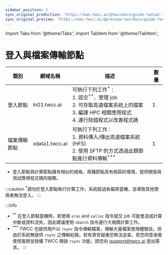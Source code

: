 ```yaml
---
sidebar_position: 3
sync_original_production: 'https://man.twcc.ai/@twccdocs/guide-twnia2-login-and-data-transfer-node-zh' 
sync_original_preview: 'https://man.twcc.ai/@preview-twccdocs/guide-twnia2-login-and-data-transfer-node-zh'
---
```


import Tabs from '@theme/Tabs';
import TabItem from '@theme/TabItem';

# 登入與檔案傳輸節點


| 類別 | 網域名稱 | 描述 |數量 |
| -------- | -------- | -------- | -------- |
| 登入節點     | ln01.twcc.ai     | 可執行下列工作<sup>*</sup>：<br/>1. 提交<sup>**</sup>、管理 job<br/>2. 可存取高速檔案系統上的檔案<br/>3. 編譯 HPC 相關應用程式<br/>4. 運行除錯程式以改善程式碼     |1   |
| 檔案傳輸節點     | xdata1.twcc.ai     | 可執行下列工作：<br/>1. 資料傳入/傳出高速檔案系統 (HFS)<br/>2. 使用 SFTP 的方式透過此類節點進行資料傳輸<sup>***</sup>  |1    |


- 登入節點與計算節點擁有相似的規格，兩種節點具有相容的環境，提供開發與測試應用程式碼的服務。

:::caution
<sup>*</sup>請勿於登入節點執行計算工作，系統超過負載將當機，並導致其他使用者無法登入。
:::

:::info
- <sup>**</sup> 在登入節點當機時，若使用 `srun` and `salloc` 指令提交 job 可能會造成計算中斷或資料流失，因此建議使用 `sbatch` 指令運行大規模計算工作。
- <sup>***</sup> TWCC 也提供用戶以 `rsync` 指令傳輸檔案，傳輸大量檔案使用體驗佳。但由於系統無提供 `rsync` 之傳輸紀錄，若有資安疑慮恐無法追查。若您同意承擔使用風險並授權 TWCC 開啟 `rsync` 功能，請您向 <ins><a href="isupport@twcc.ai"></a>isupport@twcc.ai</ins> 提出需求。
:::




